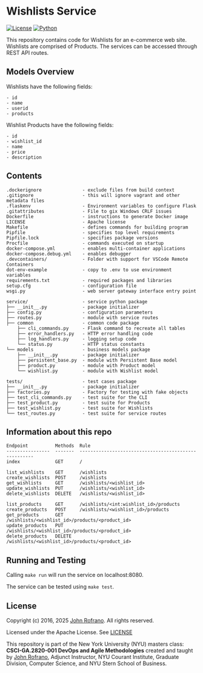 # Wishlists Service

[![License](https://img.shields.io/badge/License-Apache_2.0-blue.svg)](https://opensource.org/licenses/Apache-2.0)
[![Python](https://img.shields.io/badge/Language-Python-blue.svg)](https://python.org/)

This repository contains code for Wishlists for an e-commerce web site. Wishlists are comprised of Products. The services can be accessed through REST API routes.

## Models Overview
Wishlists have the following fields:
```
- id
- name
- userid
- products
```
Wishlist Products have the following fields:
```
- id
- wishlist_id
- name
- price
- description
```

## Contents
```
.dockerignore               - exclude files from build context
.gitignore                  - this will ignore vagrant and other metadata files
.flaskenv                   - Environment variables to configure Flask
.gitattributes              - File to gix Windows CRLF issues
Dockerfile                  - instructions to generate Docker image
LICENSE                     - Apache license
Makefile                    - defines commands for building program
Pipfile                     - specifies top level requirements
Pipfile.lock                - specifies package versions
Procfile                    - commands executed on startup
docker-compose.yml          - enables multi-container applications
docker-compose.debug.yml    - enables debugger
.devcontainers/             - Folder with support for VSCode Remote Containers
dot-env-example             - copy to .env to use environment variables
requirements.txt            - required packages and libraries
setup.cfg                   - configuration file
wsgi.py                     - web server gateway interface entry point

service/                    - service python package
├── __init__.py             - package initializer
├── config.py               - configuration parameters
├── routes.py               - module with service routes
├── common                  - common code package
    ├── cli_commands.py     - Flask command to recreate all tables
    ├── error_handlers.py   - HTTP error handling code
    ├── log_handlers.py     - logging setup code
    └── status.py           - HTTP status constants
└── models                  - business models package
    ├── __init__.py         - package initializer
    ├── persistent_base.py  - module with Persistent Base model
    ├── product.py          - module with Product model
    └── wishlist.py         - module with Wishlist model

tests/                      - test cases package
├── __init__.py             - package initializer
├── factories.py            - Factory for testing with fake objects
├── test_cli_commands.py    - test suite for the CLI
├── test_product.py         - test suite for Products
├── test_wishlist.py        - test suite for Wishlists
└── test_routes.py          - test suite for service routes
```

## Information about this repo
```
Endpoint          Methods  Rule
----------------  -------  -----------------------------------------------------
index             GET      /

list_wishlists    GET      /wishlists
create_wishlists  POST     /wishlists
get_wishlists     GET      /wishlists/<wishlist_id>
update_wishlists  PUT      /wishlists/<wishlist_id>
delete_wishlists  DELETE   /wishlists/<wishlist_id>

list_products     GET      /wishlists/<int:wishlist_id>/products
create_products   POST     /wishlists/<wishlist_id>/products
get_products      GET      /wishlists/<wishlist_id>/products/<product_id>
update_products   PUT      /wishlists/<wishlist_id>/products/<product_id>
delete_products   DELETE   /wishlists/<wishlist_id>/products/<product_id>
```

## Running and Testing
Calling `make run` will run the service on localhost:8080.

The service can be tested using `make test`.

## License

Copyright (c) 2016, 2025 [John Rofrano](https://www.linkedin.com/in/JohnRofrano/). All rights reserved.

Licensed under the Apache License. See [LICENSE](LICENSE)

This repository is part of the New York University (NYU) masters class: **CSCI-GA.2820-001 DevOps and Agile Methodologies** created and taught by [John Rofrano](https://cs.nyu.edu/~rofrano/), Adjunct Instructor, NYU Courant Institute, Graduate Division, Computer Science, and NYU Stern School of Business.
